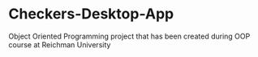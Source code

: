 # Checkers-Desktop-App
Object Oriented Programming project that has been created during OOP course at Reichman University
